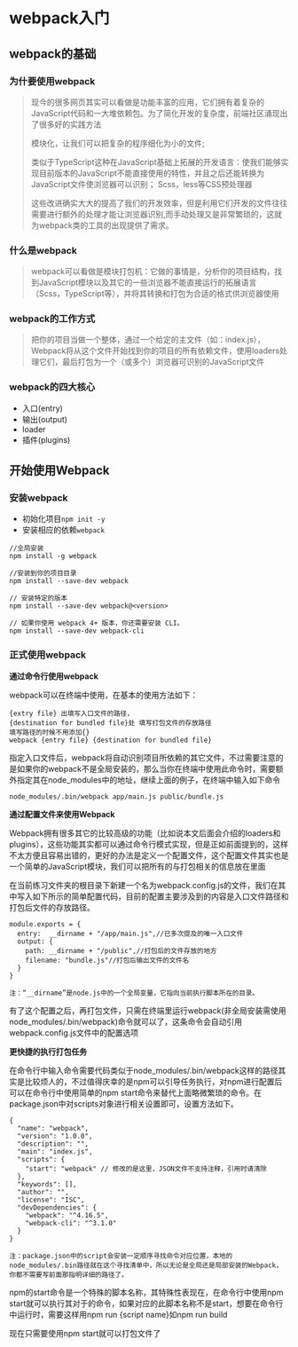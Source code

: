 # webpack入门

## webpack的基础

### 为什要使用webpack

> 现今的很多网页其实可以看做是功能丰富的应用，它们拥有着复杂的JavaScript代码和一大堆依赖包。为了简化开发的复杂度，前端社区涌现出了很多好的实践方法
>
> 模块化，让我们可以把复杂的程序细化为小的文件; 
>
> 类似于TypeScript这种在JavaScript基础上拓展的开发语言：使我们能够实现目前版本的JavaScript不能直接使用的特性，并且之后还能转换为JavaScript文件使浏览器可以识别； 
> Scss，less等CSS预处理器 
> 
> 这些改进确实大大的提高了我们的开发效率，但是利用它们开发的文件往往需要进行额外的处理才能让浏览器识别,而手动处理又是非常繁琐的，这就为webpack类的工具的出现提供了需求。

### 什么是webpack

> webpack可以看做是模块打包机：它做的事情是，分析你的项目结构，找到JavaScript模块以及其它的一些浏览器不能直接运行的拓展语言（Scss，TypeScript等），并将其转换和打包为合适的格式供浏览器使用

### webpack的工作方式

> 把你的项目当做一个整体，通过一个给定的主文件（如：index.js），Webpack将从这个文件开始找到你的项目的所有依赖文件，使用loaders处理它们，最后打包为一个（或多个）浏览器可识别的JavaScript文件

### webpack的四大核心

- 入口(entry)
- 输出(output)
- loader
- 插件(plugins)



## 开始使用Webpack

### 安装webpack

- 初始化项目`npm init -y`
- 安装相应的依赖`webpack`

```
//全局安装
npm install -g webpack

//安装到你的项目目录
npm install --save-dev webpack

// 安装特定的版本
npm install --save-dev webpack@<version>

// 如果你使用 webpack 4+ 版本，你还需要安装 CLI。
npm install --save-dev webpack-cli
```

### 正式使用webpack

**通过命令行使用webpack**

webpack可以在终端中使用，在基本的使用方法如下：

```
{extry file} 出填写入口文件的路径，
{destination for bundled file}处 填写打包文件的存放路径
填写路径的时候不用添加{}
webpack {entry file} {destination for bundled file}
```

指定入口文件后，webpack将自动识别项目所依赖的其它文件，不过需要注意的是如果你的webpack不是全局安装的，那么当你在终端中使用此命令时，需要额外指定其在node_modules中的地址，继续上面的例子，在终端中输入如下命令

```
node_modules/.bin/webpack app/main.js public/bundle.js
```



**通过配置文件来使用Webpack**

Webpack拥有很多其它的比较高级的功能（比如说本文后面会介绍的loaders和plugins），这些功能其实都可以通过命令行模式实现，但是正如前面提到的，这样不太方便且容易出错的，更好的办法是定义一个配置文件，这个配置文件其实也是一个简单的JavaScript模块，我们可以把所有的与打包相关的信息放在里面

在当前练习文件夹的根目录下新建一个名为webpack.config.js的文件，我们在其中写入如下所示的简单配置代码，目前的配置主要涉及到的内容是入口文件路径和打包后文件的存放路径。

```
module.exports = {
  entry:  __dirname + "/app/main.js",//已多次提及的唯一入口文件
  output: {
    path: __dirname + "/public",//打包后的文件存放的地方
    filename: "bundle.js"//打包后输出文件的文件名
  }
}

注：“__dirname”是node.js中的一个全局变量，它指向当前执行脚本所在的目录。
```

有了这个配置之后，再打包文件，只需在终端里运行webpack(非全局安装需使用node_modules/.bin/webpack)命令就可以了，这条命令会自动引用webpack.config.js文件中的配置选项



**更快捷的执行打包任务**

在命令行中输入命令需要代码类似于node_modules/.bin/webpack这样的路径其实是比较烦人的，不过值得庆幸的是npm可以引导任务执行，对npm进行配置后可以在命令行中使用简单的npm start命令来替代上面略微繁琐的命令。在package.json中对scripts对象进行相关设置即可，设置方法如下。

```
{
  "name": "webpack",
  "version": "1.0.0",
  "description": "",
  "main": "index.js",
  "scripts": {
    "start": "webpack" // 修改的是这里，JSON文件不支持注释，引用时请清除
  },
  "keywords": [],
  "author": "",
  "license": "ISC",
  "devDependencies": {
    "webpack": "^4.16.5",
    "webpack-cli": "^3.1.0"
  }
}
```

```
注：package.json中的script会安装一定顺序寻找命令对应位置，本地的node_modules/.bin路径就在这个寻找清单中，所以无论是全局还是局部安装的Webpack，你都不需要写前面那指明详细的路径了。
```

npm的start命令是一个特殊的脚本名称，其特殊性表现在，在命令行中使用npm start就可以执行其对于的命令，如果对应的此脚本名称不是start，想要在命令行中运行时，需要这样用npm run {script name}如npm run build

现在只需要使用npm start就可以打包文件了